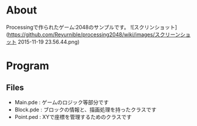 # About
Processingで作られたゲーム:2048のサンプルです。
![スクリンショット](https://github.com/Reyurnible/processing2048/wiki/images/スクリーンショット 2015-11-19 23.56.44.png)

# Program

## Files

- Main.pde : ゲームのロジック等部分です
- Block.pde : ブロックの情報と、描画処理を持ったクラスです
- Point.ped : XYで座標を管理するためのクラスです

